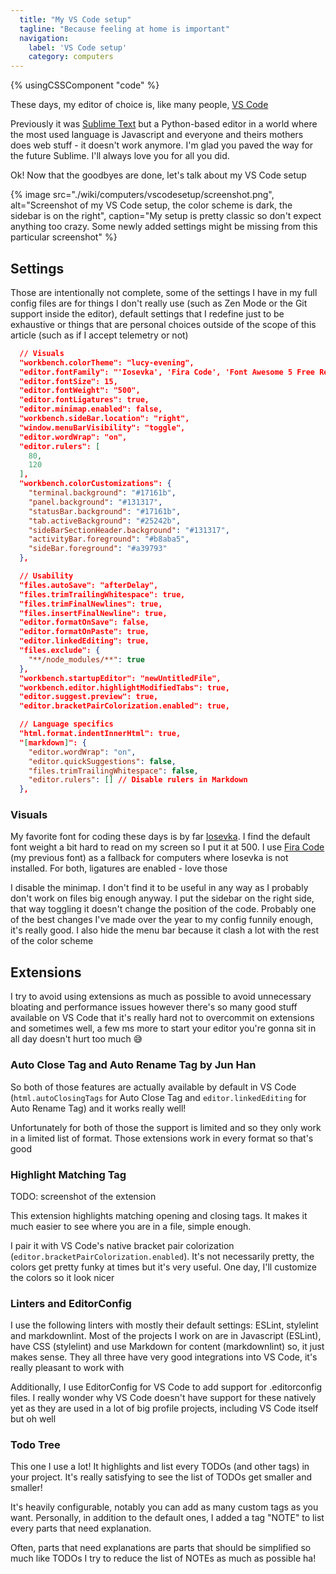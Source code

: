 ```yaml
---
  title: "My VS Code setup"
  tagline: "Because feeling at home is important"
  navigation:
    label: 'VS Code setup'
    category: computers
---
```


{% usingCSSComponent "code" %}

These days, my editor of choice is, like many people, [VS Code](https://code.visualstudio.com/)

Previously it was [Sublime Text](https://www.sublimetext.com/) but a Python-based editor in a world where the most used language is Javascript and everyone and theirs mothers does web stuff - it doesn't work anymore. I'm glad you paved the way for the future Sublime. I'll always love you for all you did.

Ok! Now that the goodbyes are done, let's talk about my VS Code setup

{% image src="./wiki/computers/vscodesetup/screenshot.png", alt="Screenshot of my VS Code setup, the color scheme is dark, the sidebar is on the right", caption="My setup is pretty classic so don't expect anything too crazy. Some newly added settings might be missing from this particular screenshot" %}

## Settings

Those are intentionally not complete, some of the settings I have in my full config files are for things I don't really use (such as Zen Mode or the Git support inside the editor), default settings that I redefine just to be exhaustive or things that are personal choices outside of the scope of this article (such as if I accept telemetry or not)

```json
  // Visuals
  "workbench.colorTheme": "lucy-evening",
  "editor.fontFamily": "'Iosevka', 'Fira Code', 'Font Awesome 5 Free Regular', 'Font Awesome 5 Free Solid', 'Font Awesome 5 Brands Regular'",
  "editor.fontSize": 15,
  "editor.fontWeight": "500",
  "editor.fontLigatures": true,
  "editor.minimap.enabled": false,
  "workbench.sideBar.location": "right",
  "window.menuBarVisibility": "toggle",
  "editor.wordWrap": "on",
  "editor.rulers": [
    80,
    120
  ],
  "workbench.colorCustomizations": {
    "terminal.background": "#17161b",
    "panel.background": "#131317",
    "statusBar.background": "#17161b",
    "tab.activeBackground": "#25242b",
    "sideBarSectionHeader.background": "#131317",
    "activityBar.foreground": "#b8aba5",
    "sideBar.foreground": "#a39793"
  },

  // Usability
  "files.autoSave": "afterDelay",
  "files.trimTrailingWhitespace": true,
  "files.trimFinalNewlines": true,
  "files.insertFinalNewline": true,
  "editor.formatOnSave": false,
  "editor.formatOnPaste": true,
  "editor.linkedEditing": true,
  "files.exclude": {
    "**/node_modules/**": true
  },
  "workbench.startupEditor": "newUntitledFile",
  "workbench.editor.highlightModifiedTabs": true,
  "editor.suggest.preview": true,
  "editor.bracketPairColorization.enabled": true,

  // Language specifics
  "html.format.indentInnerHtml": true,
  "[markdown]": {
    "editor.wordWrap": "on",
    "editor.quickSuggestions": false,
    "files.trimTrailingWhitespace": false,
    "editor.rulers": [] // Disable rulers in Markdown
  },
```

### Visuals

My favorite font for coding these days is by far [Iosevka](https://typeof.net/Iosevka/). I find the default font weight a bit hard to read on my screen so I put it at 500. I use [Fira Code](https://github.com/tonsky/FiraCode) (my previous font) as a fallback for computers where Iosevka is not installed. For both, ligatures are enabled - love those

I disable the minimap. I don't find it to be useful in any way as I probably don't work on files big enough anyway. I put the sidebar on the right side, that way toggling it doesn't change the position of the code. Probably one of the best changes I've made over the year to my config funnily enough, it's really good. I also hide the menu bar because it clash a lot with the rest of the color scheme

## Extensions

I try to avoid using extensions as much as possible to avoid unnecessary bloating and performance issues however there's so many good stuff available on VS Code that it's really hard not to overcommit on extensions and sometimes well, a few ms more to start your editor you're gonna sit in all day doesn't hurt too much 😅

### **Auto Close Tag** and **Auto Rename Tag** by Jun Han

So both of those features are actually available by default in VS Code (`html.autoClosingTags` for Auto Close Tag and `editor.linkedEditing` for Auto Rename Tag) and it works really well!

Unfortunately for both of those the support is limited and so they only work in a limited list of format. Those extensions work in every format so that's good

### Highlight Matching Tag

TODO: screenshot of the extension

This extension highlights matching opening and closing tags. It makes it much easier to see where you are in a file, simple enough.

I pair it with VS Code's native bracket pair colorization (`editor.bracketPairColorization.enabled`). It's not necessarily pretty, the colors get pretty funky at times but it's very useful. One day, I'll customize the colors so it look nicer

### Linters and EditorConfig

I use the following linters with mostly their default settings: ESLint, stylelint and markdownlint. Most of the projects I work on are in Javascript (ESLint), have CSS (stylelint) and use Markdown for content (markdownlint) so, it just makes sense. They all three have very good integrations into VS Code, it's really pleasant to work with

Additionally, I use EditorConfig for VS Code to add support for .editorconfig files. I really wonder why VS Code doesn't have support for these natively yet as they are used in a lot of big profile projects, including VS Code itself but oh well

### Todo Tree

This one I use a lot! It highlights and list every TODOs (and other tags) in your project. It's really satisfying to see the list of TODOs get smaller and smaller!

It's heavily configurable, notably you can add as many custom tags as you want. Personally, in addition to the default ones, I added a tag "NOTE" to list every parts that need explanation.

Often, parts that need explanations are parts that should be simplified so much like TODOs I try to reduce the list of NOTEs as much as possible ha!
